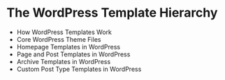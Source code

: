 # The WordPress Template Hierarchy 
- How WordPress Templates Work 
- Core WordPress Theme Files 
- Homepage Templates in WordPress 
- Page and Post Templates in WordPress
- Archive Templates in WordPress
- Custom Post Type Templates in WordPress
